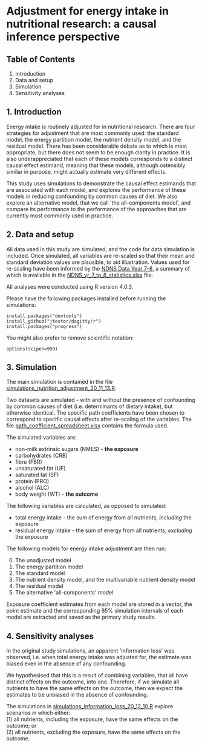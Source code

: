 # Adjustment for energy intake in nutritional research: a causal inference perspective  

## Table of Contents  
1. Introduction  
2. Data and setup
3. Simulation
4. Sensitivity analyses 

## 1. Introduction

Energy intake is routinely adjusted for in nutritional research. There are four strategies for adjustment that are most commonly used: the standard model, the energy partition model, the nutrient density model, and the residual model.
There has been considerable debate as to which is most appropriate, but there does not seem to be enough clarity in practice. It is also underappreciated that each of these models corresponds to a distinct causal effect estimand, meaning that these models, although 
ostensibly similar in purpose, might actually estimate very different effects.  
  
This study uses simulations to demonstrate the causal effect estimands that are associated with each model, and explores the performance of these models in reducing confounding by common causes of diet. We also explore an alternative model, that we call 'the all-components model', 
and compare its performance to the performance of the approaches that are currently most commonly used in practice.   

## 2. Data and setup  
All data used in this study are simulated, and the code for data simulation is included. Once simulated, all variables are re-scaled so that their mean and standard deviation values are plausible, to aid illustration. Values used for re-scaling have been informed by the [NDNS Data Year 7-8](https://www.gov.uk/government/statistics/ndns-results-from-years-7-and-8-combined), 
a summary of which is available in the [NDNS_yr_7_to_8_statistics.xlsx](NDNS_yr_7_to_8_statistics.xlsx) file.  

All analyses were conducted using R version 4.0.3.  

Please have the following packages installed before running the simulations:  
```  
install.packages("devtools")
install_github("jtextor/dagitty/r")
install.packages("progress")
```  

You might also prefer to remove scientific notation:  
```
options(scipen=999)  
```  

## 3. Simulation  

The main simulation is contained in the file [simulations_nutrition_adjustment_20_11_13.R](simulations_nutrition_adjustment_20_11_13.R).  

Two datasets are simulated - with and without the presence of confounding by common causes of diet (i.e. determinants of dietary intake), but otherwise identical. The specific path coefficients have been chosen to correspond to specific causal effects after re-scaling of
the variables. The file [path_coefficient_spreadsheet.xlsx](path_coefficient_spreadsheet.xlsx) contains the formula used.  

The simulated variables are:  
* non-milk extrinsic sugars (NMES) - **the exposure**  
* carbohydrates (CRB)  
* fibre (FBR)  
* unsaturated fat (UF)  
* saturated fat (SF)  
* protein (PRO)  
* alcohol (ALC)  
* body weight (WT) - **the outcome**  

The following variables are calculated, as opposed to simulated:  
* total energy intake - the sum of energy from all nutrients, *including* the exposure  
* residual energy intake - the sum of energy from all nutrients, *excluding* the exposure  

The following models for energy intake adjustment are then run:  
  
  0. The unadjusted model  
  1. The energy partition model  
  2. The standard model  
  3. The nutrient density model, and the multivariable nutrient density model  
  4. The residual model  
  5. The alternative 'all-components' model  

Exposure coefficient estimates from each model are stored in a vector, the point estimate and the corresponding 95% simulation intervals of each model are extracted and saved as the primary study results.  

## 4. Sensitivity analyses  

In the original study simulations, an apparent 'information loss' was observed, i.e. when total energy intake was adjusted for, the estimate was biased even in the absence of any confounding.  

We hypothesised that this is a result of combining variables, that all have distinct effects on the outcome, into one. Therefore, if we simulate all nutrients to have the same effects on the outcome, then we expect the estimates to be unbiased in the absence of confounding.

The simulations in [simulations_information_loss_20_12_10.R](simulations_information_loss_20_12_10.R) explore scenarios in which either:  
(1) all nutrients, including the exposure, have the same effects on the outcome; or  
(2) all nutrients, excluding the exposure, have the same effects on the outcome.  
